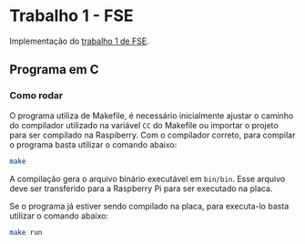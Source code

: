 # Trabalho 1 - FSE

Implementação do [trabalho 1 de FSE](https://gitlab.com/fse_fga/trabalhos-2021_2/trabalho-1-2021-2).


## Programa em C



### Como rodar

O programa utiliza de Makefile, é necessário inicialmente ajustar o caminho do compilador utilizado na variável `CC` do Makefile ou importar o projeto para ser compilado na Raspiberry. Com o compilador correto, para compilar o programa basta utilizar o comando abaixo:

```sh
make
```

A compilação gera o arquivo binário executável em `bin/bin`. Esse arquivo deve ser transferido para a Raspberry Pi para ser executado na placa.

Se o programa já estiver sendo compilado na placa, para executa-lo basta utilizar o comando abaixo:

```sh
make run
```